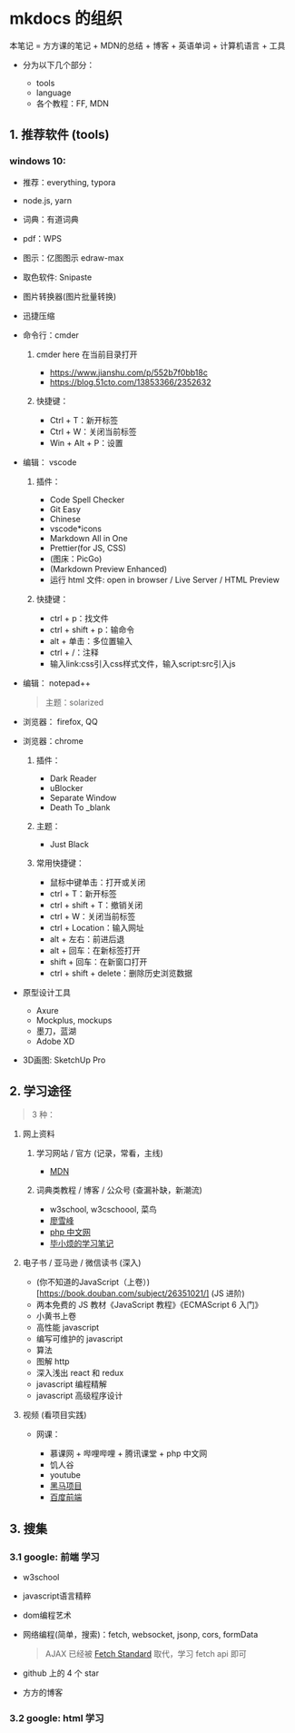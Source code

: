 # mkdocs 的组织

本笔记 = 方方课的笔记 + MDN的总结 + 博客 + 英语单词 + 计算机语言 + 工具

* 分为以下几个部分：

    * tools
    * language
    * 各个教程：FF, MDN

## 1. 推荐软件 (tools)

### windows 10:

* 推荐：everything, typora

* node.js, yarn

* 词典：有道词典
* pdf：WPS
* 图示：亿图图示 edraw-max
* 取色软件: Snipaste
* 图片转换器(图片批量转换)
* 迅捷压缩

* 命令行：cmder

    1. cmder here 在当前目录打开

        * <https://www.jianshu.com/p/552b7f0bb18c>
        * <https://blog.51cto.com/13853366/2352632>

    2. 快捷键：

        * Ctrl + T：新开标签
        * Ctrl + W：关闭当前标签
        * Win + Alt + P：设置

* 编辑： vscode

    1. 插件：

        * Code Spell Checker
        * Git Easy
        * Chinese
        * vscode*icons
        * Markdown All in One
        * Prettier(for JS, CSS)
        * (图床：PicGo)
        * (Markdown Preview Enhanced)
        * 运行 html 文件: open in browser / Live Server / HTML Preview

    2. 快捷键：

        * ctrl + p：找文件
        * ctrl + shift + p：输命令
        * alt + 单击：多位置输入
        * ctrl + /：注释
        * 输入link:css引入css样式文件，输入script:src引入js

* 编辑： notepad++

    > 主题：solarized

* 浏览器： firefox, QQ

* 浏览器：chrome

    1. 插件：

        * Dark Reader
        * uBlocker
        * Separate Window
        * Death To \_blank

    2. 主题：

        * Just Black

    3. 常用快捷键：

        * 鼠标中键单击：打开或关闭
        * ctrl + T：新开标签
        * ctrl + shift + T：撤销关闭
        * ctrl + W：关闭当前标签
        * ctrl + Location：输入网址
        * alt + 左右：前进后退
        * alt + 回车：在新标签打开
        * shift + 回车：在新窗口打开
        * ctrl + shift + delete：删除历史浏览数据

* 原型设计工具

    * Axure
    * Mockplus, mockups
    * 墨刀，蓝湖
    * Adobe XD

* 3D画图: SketchUp Pro


## 2. 学习途径

> 3 种：

1. 网上资料

    1. 学习网站 / 官方 (记录，常看，主线)

        * [MDN](https://developer.mozilla.org/zh-CN/docs/Web)

    2. 词典类教程 / 博客 / 公众号 (查漏补缺，新潮流)

        * w3school, w3cschoool, 菜鸟
        * [廖雪峰](https://www.liaoxuefeng.com/)
        * [php 中文网](https://www.php.cn/web-designer.html)
        * [毕小烦的学习笔记](https://blog.csdn.net/wirelessqa)

2. 电子书 / 亚马逊 / 微信读书 (深入)

    * (你不知道的JavaScript（上卷）)[https://book.douban.com/subject/26351021/] (JS 进阶)
    * 两本免费的 JS 教材《JavaScript 教程》《ECMAScript 6 入门》
    * 小黄书上卷
    * 高性能 javascript
    * 编写可维护的 javascript
    * 算法
    * 图解 http
    * 深入浅出 react 和 redux
    * javascript 编程精解
    * javascript 高级程序设计

3. 视频 (看项目实践)

    * 网课：

        * 慕课网 + 哔哩哔哩 + 腾讯课堂 + php 中文网
        * 饥人谷
        * youtube
        * [黑马项目](http://www.itcast.cn/course/web.shtml)
        * [百度前端](http://ife.baidu.com/#)

## 3. 搜集

### 3.1 google: 前端 学习
* w3school
* javascript语言精粹
* dom编程艺术
* 网络编程(简单，搜索)：fetch, websocket, jsonp, cors, formData

    > AJAX 已经被 [Fetch Standard](https://fetch.spec.whatwg.org/) 取代，学习 fetch api 即可 

* github 上的 4 个 star
* 方方的博客

### 3.2 google: html 学习



  


